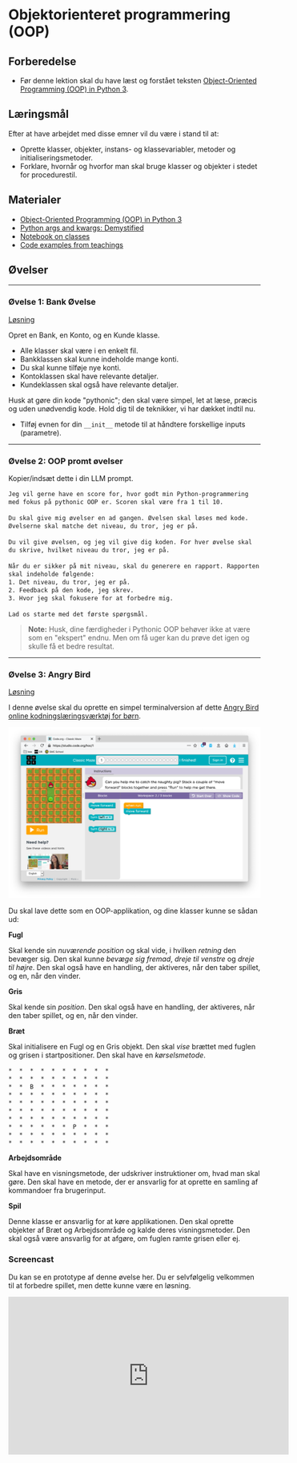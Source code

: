 # Objektorienteret programmering (OOP)


## Forberedelse

* Før denne lektion skal du have læst og forstået teksten [Object-Oriented Programming (OOP) in Python 3](https://realpython.com/python3-object-oriented-programming/).

## Læringsmål

Efter at have arbejdet med disse emner vil du være i stand til at:

- Oprette klasser, objekter, instans- og klassevariabler, metoder og initialiseringsmetoder.
- Forklare, hvornår og hvorfor man skal bruge klasser og objekter i stedet for procedurestil.

## Materialer

- [Object-Oriented Programming (OOP) in Python 3](https://realpython.com/python3-object-oriented-programming/)
- [Python args and kwargs: Demystified](https://realpython.com/python-kwargs-and-args/)
- [Notebook on classes](notebooks/class_notes.ipynb)
- [Code examples from teachings](https://github.com/python-elective-kea/fall2023-code-examples-from-teachings/tree/master/ses7)

## Øvelser

---

### Øvelse 1: Bank Øvelse

[Løsning](exercises/solution/04_oop/solution.rst)

Opret en Bank, en Konto, og en Kunde klasse.

- Alle klasser skal være i en enkelt fil.
- Bankklassen skal kunne indeholde mange konti.
- Du skal kunne tilføje nye konti.
- Kontoklassen skal have relevante detaljer.
- Kundeklassen skal også have relevante detaljer.

Husk at gøre din kode "pythonic"; den skal være simpel, let at læse, præcis og uden unødvendig kode. Hold dig til de teknikker, vi har dækket indtil nu.

- Tilføj evnen for din `__init__` metode til at håndtere forskellige inputs (parametre).

---

### Øvelse 2: OOP promt øvelser

Kopier/indsæt dette i din LLM prompt.

```plaintext
Jeg vil gerne have en score for, hvor godt min Python-programmering med fokus på pythonic OOP er. Scoren skal være fra 1 til 10.

Du skal give mig øvelser en ad gangen. Øvelsen skal løses med kode. Øvelserne skal matche det niveau, du tror, jeg er på.

Du vil give øvelsen, og jeg vil give dig koden. For hver øvelse skal du skrive, hvilket niveau du tror, jeg er på.

Når du er sikker på mit niveau, skal du generere en rapport. Rapporten skal indeholde følgende:
1. Det niveau, du tror, jeg er på.
2. Feedback på den kode, jeg skrev.
3. Hvor jeg skal fokusere for at forbedre mig.

Lad os starte med det første spørgsmål.
```

> **Note:**
> Husk, dine færdigheder i Pythonic OOP behøver ikke at være som en "ekspert" endnu. Men om få uger kan du prøve det igen og skulle få et bedre resultat.

---

### Øvelse 3: Angry Bird

[Løsning](exercises/solution/04_oop/solution.rst)

I denne øvelse skal du oprette en simpel terminalversion af dette [Angry Bird online kodningslæringsværktøj for børn](https://studio.code.org/hoc/1).

![Angry Bird](assets/angry_bird.png)

Du skal lave dette som en OOP-applikation, og dine klasser kunne se sådan ud:

**Fugl**

Skal kende sin *nuværende position* og skal vide, i hvilken *retning* den bevæger sig. Den skal kunne *bevæge sig fremad*, *dreje til venstre* og *dreje til højre*. Den skal også have en handling, der aktiveres, når den taber spillet, og en, når den vinder.

**Gris**

Skal kende sin *position*. Den skal også have en handling, der aktiveres, når den taber spillet, og en, når den vinder.

**Bræt**

Skal initialisere en Fugl og en Gris objekt. Den skal *vise* brættet med fuglen og grisen i startpositioner. Den skal have en *kørselsmetode*.

```plaintext
*  *  *  *  *  *  *  *  *  *
*  *  *  *  *  *  *  *  *  *
*  *  B  *  *  *  *  *  *  *
*  *  *  *  *  *  *  *  *  *
*  *  *  *  *  *  *  *  *  *
*  *  *  *  *  *  *  *  *  *
*  *  *  *  *  *  *  *  *  *
*  *  *  *  *  *  P  *  *  *
*  *  *  *  *  *  *  *  *  *
*  *  *  *  *  *  *  *  *  *
```

**Arbejdsområde**

Skal have en visningsmetode, der udskriver instruktioner om, hvad man skal gøre. Den skal have en metode, der er ansvarlig for at oprette en samling af kommandoer fra brugerinput.

**Spil**

Denne klasse er ansvarlig for at køre applikationen. Den skal oprette objekter af Bræt og Arbejdsområde og kalde deres visningsmetoder. Den skal også være ansvarlig for at afgøre, om fuglen ramte grisen eller ej.

### Screencast

Du kan se en prototype af denne øvelse her. Du er selvfølgelig velkommen til at forbedre spillet, men dette kunne være en løsning.

<iframe width="560" height="315" src="https://www.youtube.com/embed/n9Ths1CSCkU" frameborder="0" allow="accelerometer; autoplay; encrypted-media; gyroscope; picture-in-picture" allowfullscreen></iframe>

